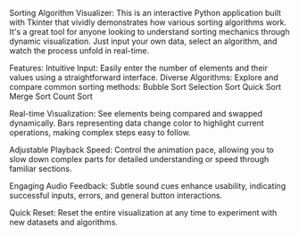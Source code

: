 Sorting Algorithm Visualizer:
This is an interactive Python application built with Tkinter that vividly demonstrates how various sorting algorithms work. It's a great tool for anyone looking to understand sorting mechanics through dynamic visualization. Just input your own data, select an algorithm, and watch the process unfold in real-time.

Features:
Intuitive Input: Easily enter the number of elements and their values using a straightforward interface.
Diverse Algorithms: Explore and compare common sorting methods:
    Bubble Sort
    Selection Sort
    Quick Sort
    Merge Sort
    Count Sort

Real-time Visualization: See elements being compared and swapped dynamically. Bars representing data change color to highlight current operations, making complex steps easy to follow.

Adjustable Playback Speed: Control the animation pace, allowing you to slow down complex parts for detailed understanding or speed through familiar sections.

Engaging Audio Feedback: Subtle sound cues enhance usability, indicating successful inputs, errors, and general button interactions.

Quick Reset: Reset the entire visualization at any time to experiment with new datasets and algorithms.
